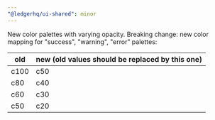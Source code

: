 ```yaml
---
"@ledgerhq/ui-shared": minor
---
```


New color palettes with varying opacity.
Breaking change: new color mapping for "success", "warning", "error" palettes:

old | new (old values should be replaced by this one)
----|----
c100| c50
c80 | c40
c60 | c30
c50 | c20

